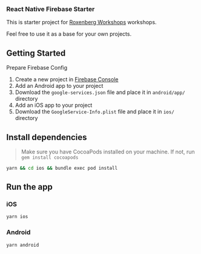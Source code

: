 ### React Native Firebase Starter

This is starter project for [Roxenberg Workshops](https://patreon.com/roxenberg) workshops.

Feel free to use it as a base for your own projects.



## Getting Started

Prepare Firebase Config

  1. Create a new project in [Firebase Console](https://console.firebase.google.com/)
  2. Add an Android app to your project
  3. Download the `google-services.json` file and place it in `android/app/` directory
  4. Add an iOS app to your project
  5. Download the `GoogleService-Info.plist` file and place it in `ios/` directory


## Install dependencies

> Make sure you have CocoaPods installed on your machine. If not, run `gem install cocoapods`

```bash
yarn && cd ios && bundle exec pod install
```


## Run the app

### iOS
```bash
yarn ios
```

### Android
```bash
yarn android
```


